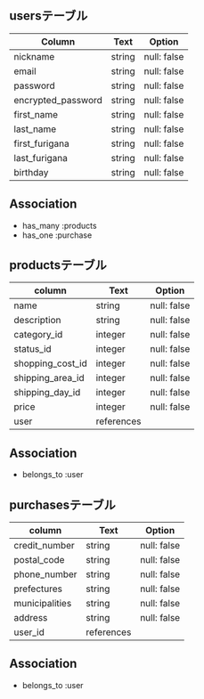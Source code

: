 ## usersテーブル

| Column             | Text   | Option      |
| ------------------ | ------ | ----------- |
| nickname           | string | null: false |
| email              | string | null: false |
| password           | string | null: false |
| encrypted_password | string | null: false |
| first_name         | string | null: false |
| last_name          | string | null: false |
| first_furigana     | string | null: false |
| last_furigana      | string | null: false |
| birthday           | string | null: false |

## Association
- has_many :products
- has_one :purchase

## productsテーブル

| column           | Text       | Option      |
| ---------------- | ---------- | ----------- |
| name             | string     | null: false |
| description      | string     | null: false |
| category_id      | integer    | null: false |
| status_id        | integer    | null: false |
| shopping_cost_id | integer    | null: false |
| shipping_area_id | integer    | null: false |
| shipping_day_id  | integer    | null: false |
| price            | integer    | null: false |
| user             | references |             |

## Association
- belongs_to :user

## purchasesテーブル

| column         | Text       | Option      |
| -------------- | ---------- | ----------- |
| credit_number  | string     | null: false |
| postal_code    | string     | null: false |
| phone_number   | string     | null: false |
| prefectures    | string     | null: false |
| municipalities | string     | null: false |
| address        | string     | null: false |
| user_id        | references |             |

## Association
- belongs_to :user